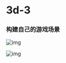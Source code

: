 # 3d-3

### 构建自己的游戏场景

![img](http://m.qpic.cn/psb?/V130IzoX3J4uRT/L8Xf2pSHTKzXrGK3CPndlt5fLL*jPqm5GUYDxWEafv8!/b/dAgBAAAAAAAA&bo=gAQ9AoAEPQIDaUw!&rf=viewer_4 'img')

![img](http://m.qpic.cn/psb?/V130IzoX3J4uRT/BcCdh48QIWQTaNPbHbYzDMnFRtuAyQ*a5cmMApMye*E!/b/dAQBAAAAAAAA&bo=gAQ9AoAEPQIDaUw!&rf=viewer_4 'img')
